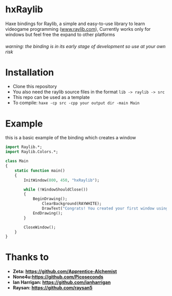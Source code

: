 # hxRaylib
Haxe bindings for Raylib, a simple and easy-to-use library to learn videogame programming (www.raylib.com), Currently works only for windows but feel free the expand to other platforms

###### warning: the binding is in its early stage of development so use at your own risk

# Installation
- Clone this repository
- You also need the raylib source files in the format `lib -> raylib -> src`
- This repo can be used as a template 
-  To compile: `haxe -cp src -cpp your output dir -main Main`

# Example
this is a basic example of the binding which creates a window
```haxe
import Raylib.*;
import Raylib.Colors.*;

class Main
{
    static function main()
    {
        InitWindow(800, 450, "hxRaylib");

        while (!WindowShouldClose())
        {
            BeginDrawing();
                ClearBackground(RAYWHITE);
                DrawText("Congrats! You created your first window using hxRaylib!", 100, 100, 20, RAYWHITE);
            EndDrawing();
        }

        CloseWindow();
    }
}
```

# Thanks to
- **Zeta: https://github.com/Apprentice-Alchemist**
- **None4u:https://github.com/Picoseconds**
- **Ian Harrigan: https://github.com/ianharrigan**
- **Raysan: https://github.com/raysan5**
